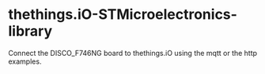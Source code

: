 # thethings.iO-STMicroelectronics-library

Connect the DISCO_F746NG board to thethings.iO using the mqtt or the http examples.
